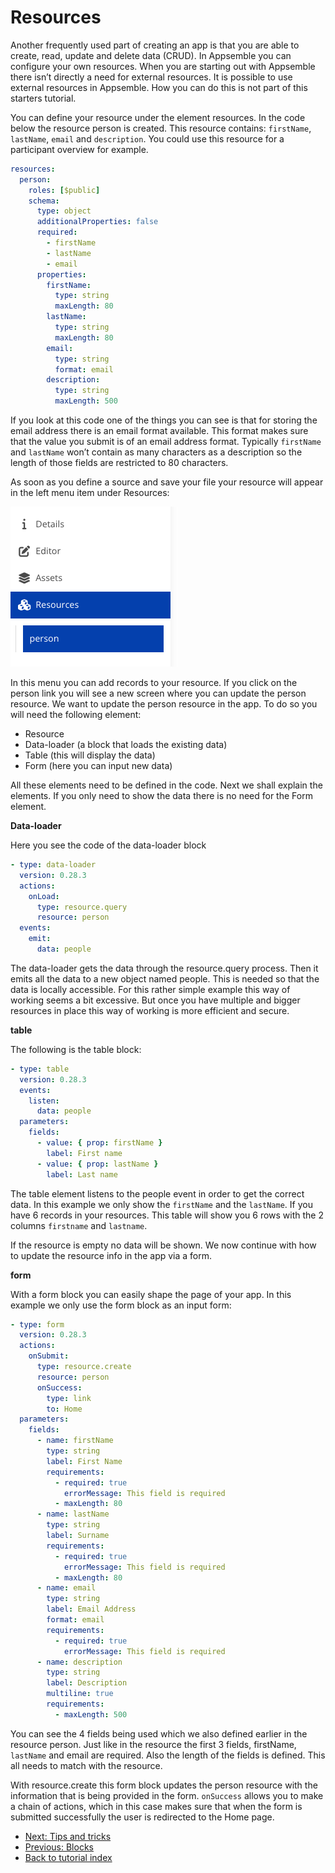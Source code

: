 # Resources

Another frequently used part of creating an app is that you are able to create, read, update and
delete data (CRUD). In Appsemble you can configure your own resources. When you are starting out
with Appsemble there isn’t directly a need for external resources. It is possible to use external
resources in Appsemble. How you can do this is not part of this starters tutorial.

You can define your resource under the element resources. In the code below the resource person is
created. This resource contains: `firstName`, `lastName`, `email` and `description`. You could use
this resource for a participant overview for example.

```yaml validate resources-snippet
resources:
  person:
    roles: [$public]
    schema:
      type: object
      additionalProperties: false
      required:
        - firstName
        - lastName
        - email
      properties:
        firstName:
          type: string
          maxLength: 80
        lastName:
          type: string
          maxLength: 80
        email:
          type: string
          format: email
        description:
          type: string
          maxLength: 500
```

If you look at this code one of the things you can see is that for storing the email address there
is an email format available. This format makes sure that the value you submit is of an email
address format. Typically `firstName` and `lastName` won’t contain as many characters as a
description so the length of those fields are restricted to 80 characters.

As soon as you define a source and save your file your resource will appear in the left menu item
under Resources:

![Resources Menu](../../tutorial-assets/resources-menu-person.png 'Resources Menu')

In this menu you can add records to your resource. If you click on the person link you will see a
new screen where you can update the person resource. We want to update the person resource in the
app. To do so you will need the following element:

- Resource
- Data-loader (a block that loads the existing data)
- Table (this will display the data)
- Form (here you can input new data)

All these elements need to be defined in the code. Next we shall explain the elements. If you only
need to show the data there is no need for the Form element.

**Data-loader**

Here you see the code of the data-loader block

```yaml validate block-snippet
- type: data-loader
  version: 0.28.3
  actions:
    onLoad:
      type: resource.query
      resource: person
  events:
    emit:
      data: people
```

The data-loader gets the data through the resource.query process. Then it emits all the data to a
new object named people. This is needed so that the data is locally accessible. For this rather
simple example this way of working seems a bit excessive. But once you have multiple and bigger
resources in place this way of working is more efficient and secure.

**table**

The following is the table block:

```yaml validate block-snippet
- type: table
  version: 0.28.3
  events:
    listen:
      data: people
  parameters:
    fields:
      - value: { prop: firstName }
        label: First name
      - value: { prop: lastName }
        label: Last name
```

The table element listens to the people event in order to get the correct data. In this example we
only show the `firstName` and the `lastName`. If you have 6 records in your resources. This table
will show you 6 rows with the 2 columns `firstname` and `lastname`.

If the resource is empty no data will be shown. We now continue with how to update the resource info
in the app via a form.

**form**

With a form block you can easily shape the page of your app. In this example we only use the form
block as an input form:

```yaml validate block-snippet
- type: form
  version: 0.28.3
  actions:
    onSubmit:
      type: resource.create
      resource: person
      onSuccess:
        type: link
        to: Home
  parameters:
    fields:
      - name: firstName
        type: string
        label: First Name
        requirements:
          - required: true
            errorMessage: This field is required
          - maxLength: 80
      - name: lastName
        type: string
        label: Surname
        requirements:
          - required: true
            errorMessage: This field is required
          - maxLength: 80
      - name: email
        type: string
        label: Email Address
        format: email
        requirements:
          - required: true
            errorMessage: This field is required
      - name: description
        type: string
        label: Description
        multiline: true
        requirements:
          - maxLength: 500
```

You can see the 4 fields being used which we also defined earlier in the resource person. Just like
in the resource the first 3 fields, firstName, `lastName` and email are required. Also the length of
the fields is defined. This all needs to match with the resource.

With resource.create this form block updates the person resource with the information that is being
provided in the form. `onSuccess` allows you to make a chain of actions, which in this case makes
sure that when the form is submitted successfully the user is redirected to the Home page.

- [Next: Tips and tricks](04-tips-and-tricks.md)
- [Previous: Blocks](02-blocks.md)
- [Back to tutorial index](index.md)
